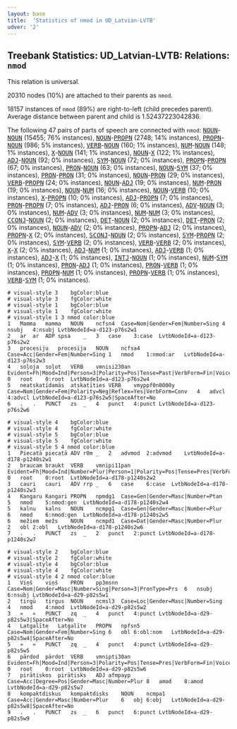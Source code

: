 ```yaml
---
layout: base
title:  'Statistics of nmod in UD_Latvian-LVTB'
udver: '2'
---
```


## Treebank Statistics: UD_Latvian-LVTB: Relations: `nmod`

This relation is universal.

20310 nodes (10%) are attached to their parents as `nmod`.

18157 instances of `nmod` (89%) are right-to-left (child precedes parent).
Average distance between parent and child is 1.52437223042836.

The following 47 pairs of parts of speech are connected with `nmod`: <tt><a href="lv_lvtb-pos-NOUN.html">NOUN</a></tt>-<tt><a href="lv_lvtb-pos-NOUN.html">NOUN</a></tt> (15455; 76% instances), <tt><a href="lv_lvtb-pos-NOUN.html">NOUN</a></tt>-<tt><a href="lv_lvtb-pos-PROPN.html">PROPN</a></tt> (2748; 14% instances), <tt><a href="lv_lvtb-pos-PROPN.html">PROPN</a></tt>-<tt><a href="lv_lvtb-pos-NOUN.html">NOUN</a></tt> (986; 5% instances), <tt><a href="lv_lvtb-pos-VERB.html">VERB</a></tt>-<tt><a href="lv_lvtb-pos-NOUN.html">NOUN</a></tt> (160; 1% instances), <tt><a href="lv_lvtb-pos-NUM.html">NUM</a></tt>-<tt><a href="lv_lvtb-pos-NOUN.html">NOUN</a></tt> (148; 1% instances), <tt><a href="lv_lvtb-pos-X.html">X</a></tt>-<tt><a href="lv_lvtb-pos-NOUN.html">NOUN</a></tt> (141; 1% instances), <tt><a href="lv_lvtb-pos-NOUN.html">NOUN</a></tt>-<tt><a href="lv_lvtb-pos-X.html">X</a></tt> (122; 1% instances), <tt><a href="lv_lvtb-pos-ADJ.html">ADJ</a></tt>-<tt><a href="lv_lvtb-pos-NOUN.html">NOUN</a></tt> (92; 0% instances), <tt><a href="lv_lvtb-pos-SYM.html">SYM</a></tt>-<tt><a href="lv_lvtb-pos-NOUN.html">NOUN</a></tt> (72; 0% instances), <tt><a href="lv_lvtb-pos-PROPN.html">PROPN</a></tt>-<tt><a href="lv_lvtb-pos-PROPN.html">PROPN</a></tt> (67; 0% instances), <tt><a href="lv_lvtb-pos-PRON.html">PRON</a></tt>-<tt><a href="lv_lvtb-pos-NOUN.html">NOUN</a></tt> (63; 0% instances), <tt><a href="lv_lvtb-pos-NOUN.html">NOUN</a></tt>-<tt><a href="lv_lvtb-pos-SYM.html">SYM</a></tt> (37; 0% instances), <tt><a href="lv_lvtb-pos-PRON.html">PRON</a></tt>-<tt><a href="lv_lvtb-pos-PRON.html">PRON</a></tt> (31; 0% instances), <tt><a href="lv_lvtb-pos-NOUN.html">NOUN</a></tt>-<tt><a href="lv_lvtb-pos-PRON.html">PRON</a></tt> (29; 0% instances), <tt><a href="lv_lvtb-pos-VERB.html">VERB</a></tt>-<tt><a href="lv_lvtb-pos-PROPN.html">PROPN</a></tt> (24; 0% instances), <tt><a href="lv_lvtb-pos-NOUN.html">NOUN</a></tt>-<tt><a href="lv_lvtb-pos-ADJ.html">ADJ</a></tt> (19; 0% instances), <tt><a href="lv_lvtb-pos-NUM.html">NUM</a></tt>-<tt><a href="lv_lvtb-pos-PRON.html">PRON</a></tt> (19; 0% instances), <tt><a href="lv_lvtb-pos-NOUN.html">NOUN</a></tt>-<tt><a href="lv_lvtb-pos-NUM.html">NUM</a></tt> (16; 0% instances), <tt><a href="lv_lvtb-pos-NOUN.html">NOUN</a></tt>-<tt><a href="lv_lvtb-pos-VERB.html">VERB</a></tt> (10; 0% instances), <tt><a href="lv_lvtb-pos-X.html">X</a></tt>-<tt><a href="lv_lvtb-pos-PROPN.html">PROPN</a></tt> (10; 0% instances), <tt><a href="lv_lvtb-pos-ADJ.html">ADJ</a></tt>-<tt><a href="lv_lvtb-pos-PROPN.html">PROPN</a></tt> (7; 0% instances), <tt><a href="lv_lvtb-pos-PRON.html">PRON</a></tt>-<tt><a href="lv_lvtb-pos-PROPN.html">PROPN</a></tt> (7; 0% instances), <tt><a href="lv_lvtb-pos-ADJ.html">ADJ</a></tt>-<tt><a href="lv_lvtb-pos-PRON.html">PRON</a></tt> (6; 0% instances), <tt><a href="lv_lvtb-pos-ADV.html">ADV</a></tt>-<tt><a href="lv_lvtb-pos-NOUN.html">NOUN</a></tt> (3; 0% instances), <tt><a href="lv_lvtb-pos-NUM.html">NUM</a></tt>-<tt><a href="lv_lvtb-pos-ADV.html">ADV</a></tt> (3; 0% instances), <tt><a href="lv_lvtb-pos-NUM.html">NUM</a></tt>-<tt><a href="lv_lvtb-pos-NUM.html">NUM</a></tt> (3; 0% instances), <tt><a href="lv_lvtb-pos-CCONJ.html">CCONJ</a></tt>-<tt><a href="lv_lvtb-pos-NOUN.html">NOUN</a></tt> (2; 0% instances), <tt><a href="lv_lvtb-pos-DET.html">DET</a></tt>-<tt><a href="lv_lvtb-pos-NOUN.html">NOUN</a></tt> (2; 0% instances), <tt><a href="lv_lvtb-pos-DET.html">DET</a></tt>-<tt><a href="lv_lvtb-pos-PRON.html">PRON</a></tt> (2; 0% instances), <tt><a href="lv_lvtb-pos-NOUN.html">NOUN</a></tt>-<tt><a href="lv_lvtb-pos-ADV.html">ADV</a></tt> (2; 0% instances), <tt><a href="lv_lvtb-pos-PROPN.html">PROPN</a></tt>-<tt><a href="lv_lvtb-pos-ADJ.html">ADJ</a></tt> (2; 0% instances), <tt><a href="lv_lvtb-pos-PROPN.html">PROPN</a></tt>-<tt><a href="lv_lvtb-pos-X.html">X</a></tt> (2; 0% instances), <tt><a href="lv_lvtb-pos-SCONJ.html">SCONJ</a></tt>-<tt><a href="lv_lvtb-pos-NOUN.html">NOUN</a></tt> (2; 0% instances), <tt><a href="lv_lvtb-pos-SYM.html">SYM</a></tt>-<tt><a href="lv_lvtb-pos-PROPN.html">PROPN</a></tt> (2; 0% instances), <tt><a href="lv_lvtb-pos-SYM.html">SYM</a></tt>-<tt><a href="lv_lvtb-pos-VERB.html">VERB</a></tt> (2; 0% instances), <tt><a href="lv_lvtb-pos-VERB.html">VERB</a></tt>-<tt><a href="lv_lvtb-pos-VERB.html">VERB</a></tt> (2; 0% instances), <tt><a href="lv_lvtb-pos-X.html">X</a></tt>-<tt><a href="lv_lvtb-pos-X.html">X</a></tt> (2; 0% instances), <tt><a href="lv_lvtb-pos-ADJ.html">ADJ</a></tt>-<tt><a href="lv_lvtb-pos-NUM.html">NUM</a></tt> (1; 0% instances), <tt><a href="lv_lvtb-pos-ADJ.html">ADJ</a></tt>-<tt><a href="lv_lvtb-pos-VERB.html">VERB</a></tt> (1; 0% instances), <tt><a href="lv_lvtb-pos-ADJ.html">ADJ</a></tt>-<tt><a href="lv_lvtb-pos-X.html">X</a></tt> (1; 0% instances), <tt><a href="lv_lvtb-pos-INTJ.html">INTJ</a></tt>-<tt><a href="lv_lvtb-pos-NOUN.html">NOUN</a></tt> (1; 0% instances), <tt><a href="lv_lvtb-pos-NUM.html">NUM</a></tt>-<tt><a href="lv_lvtb-pos-SYM.html">SYM</a></tt> (1; 0% instances), <tt><a href="lv_lvtb-pos-PRON.html">PRON</a></tt>-<tt><a href="lv_lvtb-pos-ADJ.html">ADJ</a></tt> (1; 0% instances), <tt><a href="lv_lvtb-pos-PRON.html">PRON</a></tt>-<tt><a href="lv_lvtb-pos-VERB.html">VERB</a></tt> (1; 0% instances), <tt><a href="lv_lvtb-pos-PROPN.html">PROPN</a></tt>-<tt><a href="lv_lvtb-pos-NUM.html">NUM</a></tt> (1; 0% instances), <tt><a href="lv_lvtb-pos-PROPN.html">PROPN</a></tt>-<tt><a href="lv_lvtb-pos-VERB.html">VERB</a></tt> (1; 0% instances), <tt><a href="lv_lvtb-pos-VERB.html">VERB</a></tt>-<tt><a href="lv_lvtb-pos-SYM.html">SYM</a></tt> (1; 0% instances).


~~~ conllu
# visual-style 3	bgColor:blue
# visual-style 3	fgColor:white
# visual-style 1	bgColor:blue
# visual-style 1	fgColor:white
# visual-style 1 3 nmod	color:blue
1	Mamma	mamma	NOUN	ncfsn4	Case=Nom|Gender=Fem|Number=Sing	4	nsubj	4:nsubj	LvtbNodeId=a-d123-p76s2w1
2	ar	ar	ADP	spsa	_	3	case	3:case	LvtbNodeId=a-d123-p76s2w2
3	procesiju	procesija	NOUN	ncfsa4	Case=Acc|Gender=Fem|Number=Sing	1	nmod	1:nmod:ar	LvtbNodeId=a-d123-p76s2w3
4	soļoja	soļot	VERB	vmnisi230an	Evident=Fh|Mood=Ind|Person=3|Polarity=Pos|Tense=Past|VerbForm=Fin|Voice=Act	0	root	0:root	LvtbNodeId=a-d123-p76s2w4
5	neatskatīdamās	atskatīties	VERB	vmyppf0n0000y	Case=Nom|Gender=Fem|Polarity=Neg|Reflex=Yes|VerbForm=Conv	4	advcl	4:advcl	LvtbNodeId=a-d123-p76s2w5|SpaceAfter=No
6	.	.	PUNCT	zs	_	4	punct	4:punct	LvtbNodeId=a-d123-p76s2w6

~~~


~~~ conllu
# visual-style 4	bgColor:blue
# visual-style 4	fgColor:white
# visual-style 5	bgColor:blue
# visual-style 5	fgColor:white
# visual-style 5 4 nmod	color:blue
1	Piecatā	piecatā	ADV	r0m	_	2	advmod	2:advmod	LvtbNodeId=a-d178-p1240s2w1
2	braucam	braukt	VERB	vmnipi11pan	Evident=Fh|Mood=Ind|Number=Plur|Person=1|Polarity=Pos|Tense=Pres|VerbForm=Fin|Voice=Act	0	root	0:root	LvtbNodeId=a-d178-p1240s2w2
3	cauri	cauri	ADV	rrp	_	6	case	6:case	LvtbNodeId=a-d178-p1240s2w3
4	Kangaru	Kangari	PROPN	npmdg1	Case=Gen|Gender=Masc|Number=Ptan	5	nmod	5:nmod:gen	LvtbNodeId=a-d178-p1240s2w4
5	kalnu	kalns	NOUN	ncmpg1	Case=Gen|Gender=Masc|Number=Plur	6	nmod	6:nmod:gen	LvtbNodeId=a-d178-p1240s2w5
6	mežiem	mežs	NOUN	ncmpd1	Case=Dat|Gender=Masc|Number=Plur	2	obl	2:obl	LvtbNodeId=a-d178-p1240s2w6
7	.	.	PUNCT	zs	_	2	punct	2:punct	LvtbNodeId=a-d178-p1240s2w7

~~~


~~~ conllu
# visual-style 2	bgColor:blue
# visual-style 2	fgColor:white
# visual-style 4	bgColor:blue
# visual-style 4	fgColor:white
# visual-style 4 2 nmod	color:blue
1	Viņš	viņš	PRON	pp3msnn	Case=Nom|Gender=Masc|Number=Sing|Person=3|PronType=Prs	6	nsubj	6:nsubj	LvtbNodeId=a-d29-p82s5w1
2	tirgū	tirgus	NOUN	ncmsl3	Case=Loc|Gender=Masc|Number=Sing	4	nmod	4:nmod	LvtbNodeId=a-d29-p82s5w2
3	«	«	PUNCT	zq	_	4	punct	4:punct	LvtbNodeId=a-d29-p82s5w3|SpaceAfter=No
4	Latgalīte	Latgalīte	PROPN	npfsn5	Case=Nom|Gender=Fem|Number=Sing	6	obl	6:obl:nom	LvtbNodeId=a-d29-p82s5w4|SpaceAfter=No
5	»	»	PUNCT	zq	_	4	punct	4:punct	LvtbNodeId=a-d29-p82s5w5
6	pārdod	pārdot	VERB	vmnipti30an	Evident=Fh|Mood=Ind|Person=3|Polarity=Pos|Tense=Pres|VerbForm=Fin|Voice=Act	0	root	0:root	LvtbNodeId=a-d29-p82s5w6
7	pirātiskos	pirātisks	ADJ	afmpayp	Case=Acc|Degree=Pos|Gender=Masc|Number=Plur	8	amod	8:amod	LvtbNodeId=a-d29-p82s5w7
8	kompaktdiskus	kompaktdisks	NOUN	ncmpa1	Case=Acc|Gender=Masc|Number=Plur	6	obj	6:obj	LvtbNodeId=a-d29-p82s5w8|SpaceAfter=No
9	.	.	PUNCT	zs	_	6	punct	6:punct	LvtbNodeId=a-d29-p82s5w9

~~~


